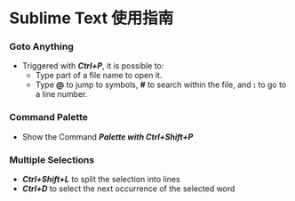 Sublime Text 使用指南
=================

### Goto Anything
* Triggered with <strong>*Ctrl+P*</strong>, it is possible to: 
  - Type part of a file name to open it.
  - Type <strong>@</strong> to jump to symbols, <strong>#</strong> to search within the file, and <strong>:</strong> to go to a line number. 

### Command Palette
* Show the Command <strong>*Palette with Ctrl+Shift+P*</strong>

### Multiple Selections  
* <strong>*Ctrl+Shift+L*</strong> to split the selection into lines
* <strong>*Ctrl+D*</strong> to select the next occurrence of the selected word
